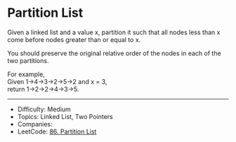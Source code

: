 # Partition List

Given a linked list and a value x, partition it such that all nodes less than x come before nodes greater than or equal to x.

You should preserve the original relative order of the nodes in each of the two partitions.

For example,  
Given 1->4->3->2->5->2 and x = 3,  
return 1->2->2->4->3->5.

---

* Difficulty: Medium
* Topics: Linked List, Two Pointers
* Companies: 
* LeetCode: [86. Partition List](https://leetcode.com/problems/partition-list/description/)
